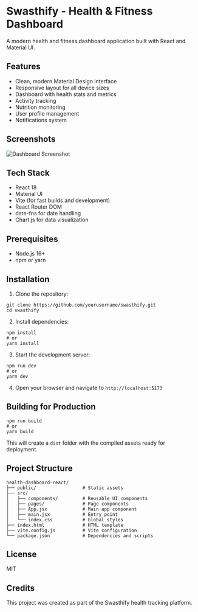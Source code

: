 # Swasthify - Health & Fitness Dashboard

A modern health and fitness dashboard application built with React and Material UI.

## Features

- Clean, modern Material Design interface
- Responsive layout for all device sizes
- Dashboard with health stats and metrics
- Activity tracking
- Nutrition monitoring
- User profile management
- Notifications system

## Screenshots

![Dashboard Screenshot](screenshot.png)

## Tech Stack

- React 18
- Material UI
- Vite (for fast builds and development)
- React Router DOM
- date-fns for date handling
- Chart.js for data visualization

## Prerequisites

- Node.js 16+
- npm or yarn

## Installation

1. Clone the repository:
```
git clone https://github.com/yourusername/swasthify.git
cd swasthify
```

2. Install dependencies:
```
npm install
# or
yarn install
```

3. Start the development server:
```
npm run dev
# or
yarn dev
```

4. Open your browser and navigate to `http://localhost:5173`

## Building for Production

```
npm run build
# or
yarn build
```

This will create a `dist` folder with the compiled assets ready for deployment.

## Project Structure

```
health-dashboard-react/
├── public/                 # Static assets
├── src/
│   ├── components/         # Reusable UI components
│   ├── pages/              # Page components
│   ├── App.jsx             # Main app component
│   ├── main.jsx            # Entry point
│   └── index.css           # Global styles
├── index.html              # HTML template
├── vite.config.js          # Vite configuration
└── package.json            # Dependencies and scripts
```

## License

MIT

## Credits

This project was created as part of the Swasthify health tracking platform. 